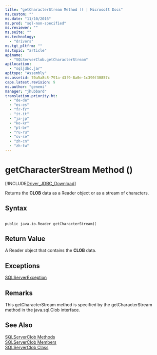```yaml
---
title: "getCharacterStream Method () | Microsoft Docs"
ms.custom: ""
ms.date: "11/10/2016"
ms.prod: "sql-non-specified"
ms.reviewer: ""
ms.suite: ""
ms.technology: 
  - "drivers"
ms.tgt_pltfrm: ""
ms.topic: "article"
apiname: 
  - "SQLServerClob.getCharacterStream"
apilocation: 
  - "sqljdbc.jar"
apitype: "Assembly"
ms.assetid: 70a5a8c8-791a-43f9-8a0e-1c390f30857c
caps.latest.revision: 9
ms.author: "genemi"
manager: "jhubbard"
translation.priority.ht: 
  - "de-de"
  - "es-es"
  - "fr-fr"
  - "it-it"
  - "ja-jp"
  - "ko-kr"
  - "pt-br"
  - "ru-ru"
  - "sv-se"
  - "zh-cn"
  - "zh-tw"
---
```

# getCharacterStream Method ()
[!INCLUDE[Driver_JDBC_Download](../../../connect/jdbc/includes)]

  Returns the **CLOB** data as a Reader object or as a stream of characters.  
  
## Syntax  
  
```  
  
public java.io.Reader getCharacterStream()  
```  
  
## Return Value  
 A Reader object that contains the **CLOB** data.  
  
## Exceptions  
 [SQLServerException](../../../connect/jdbc/reference/sqlserverexception-class.md)  
  
## Remarks  
 This getCharacterStream method is specified by the getCharacterStream method in the java.sql.Clob interface.  
  
## See Also  
 [SQLServerClob Methods](../../../connect/jdbc/reference/sqlserverclob-methods.md)   
 [SQLServerClob Members](../../../connect/jdbc/reference/sqlserverclob-members.md)   
 [SQLServerClob Class](../../../connect/jdbc/reference/sqlserverclob-class.md)  
  
  